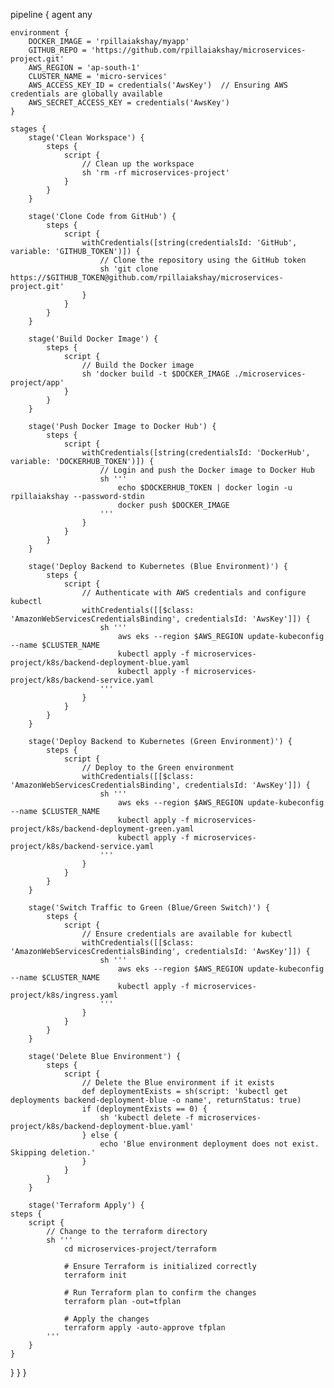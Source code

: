 pipeline {
    agent any

    environment {
        DOCKER_IMAGE = 'rpillaiakshay/myapp'
        GITHUB_REPO = 'https://github.com/rpillaiakshay/microservices-project.git'
        AWS_REGION = 'ap-south-1'
        CLUSTER_NAME = 'micro-services'
        AWS_ACCESS_KEY_ID = credentials('AwsKey')  // Ensuring AWS credentials are globally available
        AWS_SECRET_ACCESS_KEY = credentials('AwsKey')
    }

    stages {
        stage('Clean Workspace') {
            steps {
                script {
                    // Clean up the workspace
                    sh 'rm -rf microservices-project'
                }
            }
        }

        stage('Clone Code from GitHub') {
            steps {
                script {
                    withCredentials([string(credentialsId: 'GitHub', variable: 'GITHUB_TOKEN')]) {
                        // Clone the repository using the GitHub token
                        sh 'git clone https://$GITHUB_TOKEN@github.com/rpillaiakshay/microservices-project.git'
                    }
                }
            }
        }

        stage('Build Docker Image') {
            steps {
                script {
                    // Build the Docker image
                    sh 'docker build -t $DOCKER_IMAGE ./microservices-project/app'
                }
            }
        }

        stage('Push Docker Image to Docker Hub') {
            steps {
                script {
                    withCredentials([string(credentialsId: 'DockerHub', variable: 'DOCKERHUB_TOKEN')]) {
                        // Login and push the Docker image to Docker Hub
                        sh '''
                            echo $DOCKERHUB_TOKEN | docker login -u rpillaiakshay --password-stdin
                            docker push $DOCKER_IMAGE
                        '''
                    }
                }
            }
        }

        stage('Deploy Backend to Kubernetes (Blue Environment)') {
            steps {
                script {
                    // Authenticate with AWS credentials and configure kubectl
                    withCredentials([[$class: 'AmazonWebServicesCredentialsBinding', credentialsId: 'AwsKey']]) {
                        sh '''
                            aws eks --region $AWS_REGION update-kubeconfig --name $CLUSTER_NAME
                            kubectl apply -f microservices-project/k8s/backend-deployment-blue.yaml
                            kubectl apply -f microservices-project/k8s/backend-service.yaml
                        '''
                    }
                }
            }
        }

        stage('Deploy Backend to Kubernetes (Green Environment)') {
            steps {
                script {
                    // Deploy to the Green environment
                    withCredentials([[$class: 'AmazonWebServicesCredentialsBinding', credentialsId: 'AwsKey']]) {
                        sh '''
                            aws eks --region $AWS_REGION update-kubeconfig --name $CLUSTER_NAME
                            kubectl apply -f microservices-project/k8s/backend-deployment-green.yaml
                            kubectl apply -f microservices-project/k8s/backend-service.yaml
                        '''
                    }
                }
            }
        }

        stage('Switch Traffic to Green (Blue/Green Switch)') {
            steps {
                script {
                    // Ensure credentials are available for kubectl
                    withCredentials([[$class: 'AmazonWebServicesCredentialsBinding', credentialsId: 'AwsKey']]) {
                        sh '''
                            aws eks --region $AWS_REGION update-kubeconfig --name $CLUSTER_NAME
                            kubectl apply -f microservices-project/k8s/ingress.yaml
                        '''
                    }
                }
            }
        }

        stage('Delete Blue Environment') {
            steps {
                script {
                    // Delete the Blue environment if it exists
                    def deploymentExists = sh(script: 'kubectl get deployments backend-deployment-blue -o name', returnStatus: true)
                    if (deploymentExists == 0) {
                        sh 'kubectl delete -f microservices-project/k8s/backend-deployment-blue.yaml'
                    } else {
                        echo 'Blue environment deployment does not exist. Skipping deletion.'
                    }
                }
            }
        }

        stage('Terraform Apply') {
    steps {
        script {
            // Change to the terraform directory
            sh '''
                cd microservices-project/terraform

                # Ensure Terraform is initialized correctly
                terraform init

                # Run Terraform plan to confirm the changes
                terraform plan -out=tfplan

                # Apply the changes
                terraform apply -auto-approve tfplan
            '''
        }
    }
}
    }
}
